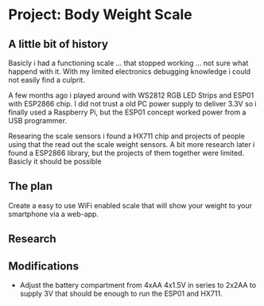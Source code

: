 # Project: Body Weight Scale

## A little bit of history
Basicly i had a functioning scale ... that stopped working ... not sure what happend with it. With my limited electronics debugging knowledge i could not easily find a culprit.

A few months ago i played around with WS2812 RGB LED Strips and ESP01 with ESP2866 chip. I did not trust a old PC power supply to deliver 3.3V so i finally used a Raspberry Pi, but the ESP01 concept worked power from a USB programmer.

Researing the scale sensors i found a HX711 chip and projects of people using that the read out the scale weight sensors. A bit more research later i found a ESP2866 library, but the projects of them together were limited. Basicly it should be possible

## The plan
Create a easy to use WiFi enabled scale that will show your weight to your smartphone via a web-app.

## Research

## Modifications
* Adjust the battery compartment from 4xAA 4x1.5V in series to 2x2AA to supply 3V that should be enough to run the ESP01 and HX711.

